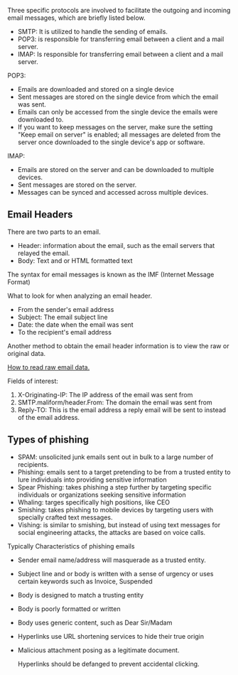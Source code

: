 Three specific protocols are involved to facilitate the outgoing and incoming email messages, which are briefly listed below. 
- SMTP: It is utilized to handle the sending of emails.
- POP3: is responsible for transferring email between a client and a mail server.
- IMAP: Is responsible for transferring email between a client and a mail server.

POP3: 
- Emails are downloaded and stored on a single device
- Sent messages are stored on the single device from which the email was sent.
- Emails can only be accessed from the single device the emails were downloaded to.
- If you want to keep messages on the server, make sure the setting "Keep email on server" is enabled; all messages are deleted from the server once downloaded to the single device's app or software.

IMAP:
- Emails are stored on the server and can be downloaded to multiple devices.
- Sent messages are stored on the server.
- Messages can be synced and accessed across multiple devices.


## Email Headers
There are two parts to an email. 
- Header: information about the email, such as the email servers that relayed the email.
- Body: Text and or HTML formatted text

The syntax for email messages is known as the IMF (Internet Message Format)

What to look for when analyzing an email header.
- From the sender's email address
- Subject: The email subject line
- Date: the date when the email was sent
- To the recipient's email address

Another method to obtain the email header information is to view the raw or original data. 


<a href="https://mediatemple.zendesk.com/hc/en-us/articles/204644060-how-do-i-view-email-headers-for-a-message">How to read raw email data. </a>

Fields of interest: 
1. X-Originating-IP: The IP address of the email was sent from
2. SMTP.maliform/header.From: The domain the email was sent from
3. Reply-TO: This is the email address a reply email will be sent to instead of the email address.

<a href="https://mediatemple.zendesk.com/hc/en-us/articles/204643950-understanding-an-email-header"></a>


## Types of phishing
- SPAM: unsolicited junk emails sent out in bulk to a large number of recipients.
- Phishing: emails sent to a target pretending to be from a trusted entity to lure individuals into providing sensitive information
- Spear Phishing: takes phishing a step further by targeting specific individuals or organizations seeking sensitive information
- Whaling: targes specifically high positions, like CEO
- Smishing: takes phishing to mobile devices by targeting users with specially crafted text messages.
- Vishing: is similar to smishing, but instead of using text messages for social engineering attacks, the attacks are based on voice calls.

Typically Characteristics of phishing emails
- Sender email name/address will masquerade as a trusted entity.
- Subject line and or body is written with a sense of urgency or uses certain keywords such as Invoice, Suspended
- Body is designed to match a trusting entity
- Body is poorly formatted or written
- Body uses generic content, such as Dear Sir/Madam
- Hyperlinks use URL shortening services to hide their true origin
- Malicious attachment posing as a legitimate document.

  Hyperlinks should be defanged to prevent accidental clicking. 

